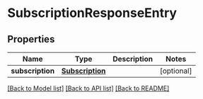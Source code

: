 # SubscriptionResponseEntry

## Properties
| Name             | Type                                | Description | Notes      |
| ---------------- | ----------------------------------- | ----------- | ---------- |
| **subscription** | [**Subscription**](Subscription.md) |             | [optional] |

[[Back to Model list]](../README.md#documentation-for-models) [[Back to API list]](../README.md#documentation-for-api-endpoints) [[Back to README]](../README.md)
